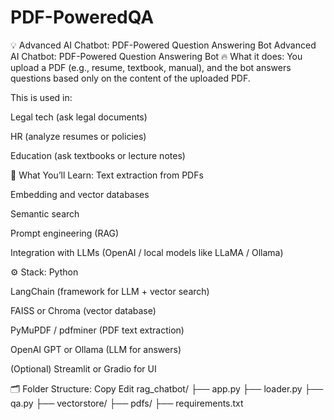 # PDF-PoweredQA
💡 Advanced AI Chatbot: PDF-Powered Question Answering Bot
Advanced AI Chatbot: PDF-Powered Question Answering Bot
🔥 What it does:
You upload a PDF (e.g., resume, textbook, manual), and the bot answers questions based only on the content of the uploaded PDF.

This is used in:

Legal tech (ask legal documents)

HR (analyze resumes or policies)

Education (ask textbooks or lecture notes)

🧠 What You’ll Learn:
Text extraction from PDFs

Embedding and vector databases

Semantic search

Prompt engineering (RAG)

Integration with LLMs (OpenAI / local models like LLaMA / Ollama)

⚙️ Stack:
Python

LangChain (framework for LLM + vector search)

FAISS or Chroma (vector database)

PyMuPDF / pdfminer (PDF text extraction)

OpenAI GPT or Ollama (LLM for answers)

(Optional) Streamlit or Gradio for UI

🗂️ Folder Structure:
Copy
Edit
rag_chatbot/
├── app.py
├── loader.py
├── qa.py
├── vectorstore/
├── pdfs/
├── requirements.txt
